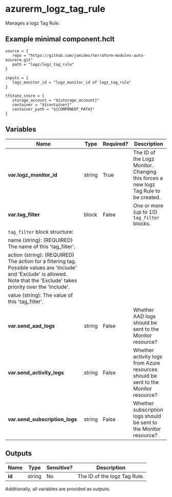 # azurerm_logz_tag_rule

Manages a logz Tag Rule.

## Example minimal component.hclt

```hcl
source = {
   repo = "https://github.com/jumidev/terraform-modules-auto-azurerm.git" 
   path = "logz/logz_tag_rule" 
}

inputs = {
   logz_monitor_id = "logz_monitor_id of logz_tag_rule" 
}

tfstate_store = {
   storage_account = "${storage_account}" 
   container = "${container}" 
   container_path = "${COMPONENT_PATH}" 
}

```

## Variables

| Name | Type | Required? |  Description |
| ---- | ---- | --------- |  ----------- |
| **var.logz_monitor_id** | string | True | The ID of the Logz Monitor. Changing this forces a new logz Tag Rule to be created. | 
| **var.tag_filter** | block | False | One or more (up to 10) `tag_filter` blocks. | 
| `tag_filter` block structure: || 
|   name (string): (REQUIRED) The name of this 'tag_filter'. ||
|   action (string): (REQUIRED) The action for a filtering tag. Possible values are 'Include' and 'Exclude' is allowed. Note that the 'Exclude' takes priority over the 'Include'. ||
|   value (string): The value of this 'tag_filter'. ||
| **var.send_aad_logs** | string | False | Whether AAD logs should be sent to the Monitor resource? | 
| **var.send_activity_logs** | string | False | Whether activity logs from Azure resources should be sent to the Monitor resource? | 
| **var.send_subscription_logs** | string | False | Whether subscription logs should be sent to the Monitor resource? | 



## Outputs

| Name | Type | Sensitive? | Description |
| ---- | ---- | --------- | --------- |
| **id** | string | No  | The ID of the logz Tag Rule. | 

Additionally, all variables are provided as outputs.
